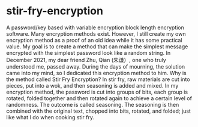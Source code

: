 # stir-fry-encryption
A password/key based with variable encryption block length encryption software.
Many encryption methods exist. However, I still create my own encryption method as a proof of an old idea while it has some practical value. My goal is to create a method that can make the simplest message encrypted with the simplest password look like a random string. In December 2021, my dear friend Zhu, Qian (朱谦）, one who truly understood me, passed away. During the days of mourning, the solution came into my mind, so I dedicated this encryption method to him.
Why is the method called Stir Fry Encryption? In stir fry, raw materials are cut into pieces, put into a wok, and then seasoning is added and mixed. In my encryption method, the password is cut into groups of bits, each group is rotated, folded together and then rotated again to achieve a certain level of randomness. The outcome is called seasoning. The seasoning is then combined with the original text, chopped into bits, rotated, and folded; just like what I do when cooking stir fry.

